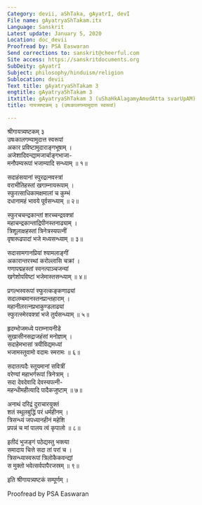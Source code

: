 ```yaml
---
Category: devii, aShTaka, gAyatrI, devI
File name: gAyatryaShTakam.itx
Language: Sanskrit
Latest update: January 5, 2020
Location: doc_devii
Proofread by: PSA Easwaran
Send corrections to: sanskrit@cheerful.com
Site access: https://sanskritdocuments.org
SubDeity: gAyatrI
Subject: philosophy/hinduism/religion
Sublocation: devii
Text title: gAyatryaShTakam 3
engtitle: gAyatryaShTakam 3
itxtitle: gAyatryaShTakam 3 (uShaHkAlagamyAmudAtta svarUpAM)
title: गायत्र्यष्टकम् ३ (उषःकालगम्यामुदात्त स्वरूपां)

---
```

  
 श्रीगायत्र्यष्टकम् ३   
उषःकालगम्यामुदात्त स्वरूपां  
     अकार प्रविष्टामुदाराङ्गभूषाम् ।  
अजेशादिवन्द्यामजार्चाङ्गभाजा-  
     मनौपम्यरूपां भजाम्यादि सन्ध्याम् ॥ १॥  
  
सदाहंसयानां स्पुरद्रत्नवस्त्रां  
     वराभीतिहस्तां खगाम्नायरूपाम् ।  
स्फुरत्साधिकामक्षमालां च कुम्भं  
     दधानामहं भावये पूर्वसन्ध्याम् ॥ २॥  
  
स्फुरचचन्द्रकान्तां शरच्चन्द्रवक्त्रां  
     महाचन्द्रकान्ताद्रिपीनस्तनाढ्याम् ।  
त्रिशूलाक्षहस्तां त्रिनेत्रस्यपत्नीं  
     वृषारूढपादां भजे मध्यसन्ध्याम् ॥ ३॥  
  
सदासामगानप्रियां श्यामलाङ्गीं  
     अकारान्तरस्थां करोल्लासि चक्रां ।  
गणापद्महस्तां स्वनत्पाञ्चजन्यां  
     खगेशोपविष्टां भजेमास्तसन्ध्याम् ॥ ४॥  
  
प्रगल्भस्वरूपां स्फुरत्कङ्कणाढ्यां  
     सदालम्बमानस्तनप्रान्तहाराम् ।  
महानीलरत्नप्रभाकुण्डलाढ्यां  
     स्फुरत्स्मेरवक्त्रां भजे तुर्यसन्ध्याम् ॥ ५॥  
  
हृदम्भोजमध्ये पराम्नायनीडे  
     सुखासीनसद्राजहंसां मनोज्ञाम् ।  
सदाहेमभासां त्रयीविद्यमध्यां  
     भजामस्तुवामो वदामः स्मरामः ॥ ६॥  
  
सदातत्पदैः स्तूयमानां सवित्रीं  
     वरेण्यां महाभर्गरूपां त्रिनेत्राम् ।  
सदा देवदेवादि देवस्यपत्नी-  
     महन्धीमहीत्यादि पादैकजुष्टाम् ॥ ७॥  
  
अनाथं दरिद्रं दुराचारयुक्तं  
     शतं स्थूलबुद्धिं परं धर्महीनम् ।  
त्रिसन्ध्यं जपध्यानहीनं महेशि  
     प्रपन्नं च मां पालय त्वं कृपालो ॥ ८॥  
  
इतीदं भुजङ्गं पठेद्यस्तु भक्त्या  
     समादाय चित्ते सदा तां परां च ।  
त्रिसन्ध्यास्वरूपां त्रिलोकैकवन्द्यां  
     स मुक्तो भवेत्सर्वपापैरजस्रम् ॥ ९॥  
  
इति श्रीगायत्र्यष्टकं सम्पूर्णम् ।  
  
  
Proofread by PSA Easwaran  
  
